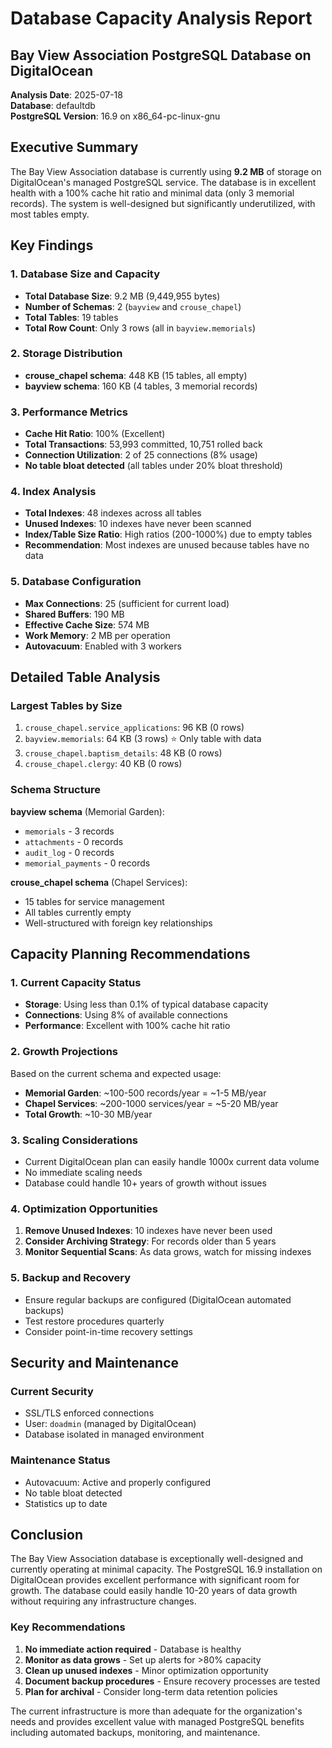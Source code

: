 # Database Capacity Analysis Report
## Bay View Association PostgreSQL Database on DigitalOcean

**Analysis Date**: 2025-07-18  
**Database**: defaultdb  
**PostgreSQL Version**: 16.9 on x86_64-pc-linux-gnu  

## Executive Summary

The Bay View Association database is currently using **9.2 MB** of storage on DigitalOcean's managed PostgreSQL service. The database is in excellent health with a 100% cache hit ratio and minimal data (only 3 memorial records). The system is well-designed but significantly underutilized, with most tables empty.

## Key Findings

### 1. Database Size and Capacity
- **Total Database Size**: 9.2 MB (9,449,955 bytes)
- **Number of Schemas**: 2 (`bayview` and `crouse_chapel`)
- **Total Tables**: 19 tables
- **Total Row Count**: Only 3 rows (all in `bayview.memorials`)

### 2. Storage Distribution
- **crouse_chapel schema**: 448 KB (15 tables, all empty)
- **bayview schema**: 160 KB (4 tables, 3 memorial records)

### 3. Performance Metrics
- **Cache Hit Ratio**: 100% (Excellent)
- **Total Transactions**: 53,993 committed, 10,751 rolled back
- **Connection Utilization**: 2 of 25 connections (8% usage)
- **No table bloat detected** (all tables under 20% bloat threshold)

### 4. Index Analysis
- **Total Indexes**: 48 indexes across all tables
- **Unused Indexes**: 10 indexes have never been scanned
- **Index/Table Size Ratio**: High ratios (200-1000%) due to empty tables
- **Recommendation**: Most indexes are unused because tables have no data

### 5. Database Configuration
- **Max Connections**: 25 (sufficient for current load)
- **Shared Buffers**: 190 MB
- **Effective Cache Size**: 574 MB
- **Work Memory**: 2 MB per operation
- **Autovacuum**: Enabled with 3 workers

## Detailed Table Analysis

### Largest Tables by Size
1. `crouse_chapel.service_applications`: 96 KB (0 rows)
2. `bayview.memorials`: 64 KB (3 rows) ⭐ Only table with data
3. `crouse_chapel.baptism_details`: 48 KB (0 rows)
4. `crouse_chapel.clergy`: 40 KB (0 rows)

### Schema Structure
**bayview schema** (Memorial Garden):
- `memorials` - 3 records
- `attachments` - 0 records
- `audit_log` - 0 records
- `memorial_payments` - 0 records

**crouse_chapel schema** (Chapel Services):
- 15 tables for service management
- All tables currently empty
- Well-structured with foreign key relationships

## Capacity Planning Recommendations

### 1. Current Capacity Status
- **Storage**: Using less than 0.1% of typical database capacity
- **Connections**: Using 8% of available connections
- **Performance**: Excellent with 100% cache hit ratio

### 2. Growth Projections
Based on the current schema and expected usage:
- **Memorial Garden**: ~100-500 records/year = ~1-5 MB/year
- **Chapel Services**: ~200-1000 services/year = ~5-20 MB/year
- **Total Growth**: ~10-30 MB/year

### 3. Scaling Considerations
- Current DigitalOcean plan can easily handle 1000x current data volume
- No immediate scaling needs
- Database could handle 10+ years of growth without issues

### 4. Optimization Opportunities
1. **Remove Unused Indexes**: 10 indexes have never been used
2. **Consider Archiving Strategy**: For records older than 5 years
3. **Monitor Sequential Scans**: As data grows, watch for missing indexes

### 5. Backup and Recovery
- Ensure regular backups are configured (DigitalOcean automated backups)
- Test restore procedures quarterly
- Consider point-in-time recovery settings

## Security and Maintenance

### Current Security
- SSL/TLS enforced connections
- User: `doadmin` (managed by DigitalOcean)
- Database isolated in managed environment

### Maintenance Status
- Autovacuum: Active and properly configured
- No table bloat detected
- Statistics up to date

## Conclusion

The Bay View Association database is exceptionally well-designed and currently operating at minimal capacity. The PostgreSQL 16.9 installation on DigitalOcean provides excellent performance with significant room for growth. The database could easily handle 10-20 years of data growth without requiring any infrastructure changes.

### Key Recommendations
1. **No immediate action required** - Database is healthy
2. **Monitor as data grows** - Set up alerts for >80% capacity
3. **Clean up unused indexes** - Minor optimization opportunity
4. **Document backup procedures** - Ensure recovery processes are tested
5. **Plan for archival** - Consider long-term data retention policies

The current infrastructure is more than adequate for the organization's needs and provides excellent value with managed PostgreSQL benefits including automated backups, monitoring, and maintenance.